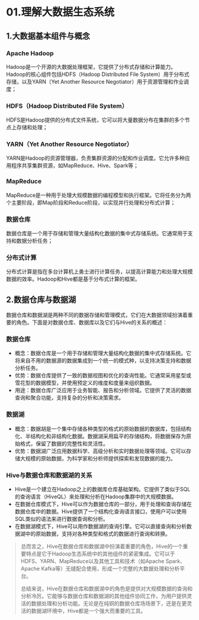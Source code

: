 # 01.理解大数据生态系统

## 1.大数据基本组件与概念

### Apache Hadoop

Hadoop是一个开源的大数据处理框架，它提供了分布式存储和计算能力。Hadoop的核心组件包括HDFS（Hadoop Distributed File System）用于分布式存储，以及YARN（Yet Another Resource Negotiator）用于资源管理和作业调度；

### HDFS（Hadoop Distributed File System）

HDFS是Hadoop提供的分布式文件系统，它可以将大量数据分布在集群的多个节点上存储和处理；

### YARN（Yet Another Resource Negotiator）

YARN是Hadoop的资源管理器，负责集群资源的分配和作业调度。它允许多种应用程序共享集群资源，如MapReduce、Hive、Spark等；

### MapReduce

MapReduce是一种用于处理大规模数据的编程模型和执行框架。它将任务分为两个主要阶段，即Map阶段和Reduce阶段，以实现并行处理和分布式计算；

### 数据仓库

数据仓库是一个用于存储和管理大量结构化数据的集中式存储系统。它通常用于支持和数据分析任务；

### 分布式计算

分布式计算是指在多台计算机上勇士进行计算任务，以提高计算能力和处理大规模数据的效率。Hadoop和Hive都是基于分布式计算的框架。

## 2.数据仓库与数据湖

数据仓库和数据湖是两种不同的数据存储和管理模式，它们在大数据领域扮演着重要的角色。下面是对数据仓库、数据库以及它们与Hive的关系的概述：

### 数据仓库

- 概念：数据仓库是一个用于存储和管理大量结构化数据的集中式存储系统。它将来自不用的数据源的数据集成到一个统一的模式种，以支持决策支持和数据分析任务。
- 优势：数据仓库提供了一致的数据视图和优化的查询性能。它通常采用星型或雪花型的数据模型，并使用预定义的维度和度量来组织数据。
- 用途：数据仓库广泛应用于业务智能、报告和分析领域。它提供了灵活的数据查询和聚合功能，支持复杂的分析和决策需求。

### 数据湖

- 概念：数据胡是一个集中存储各种类型的格式的原始数据的数据库，包括结构化、半结构化和非结构化数据。数据湖采用扁平的存储结构，将数据保存为原始格式，保留了数据的完整性和灵活性。
- 优势：数据湖广泛应用数据科学、高级分析和实时数据处理等领域。它可以存储大规模的原始数据，为科学家和分析师提供探索和发现数据的能力。

### Hive与数据仓库和数据湖的关系

- Hive是一个建立在Hadoop之上的数据库仓库基础架构。它提供了类似于SQL的查询语言（HiveQL）来处理和分析在Hadoop集群中的大规模数据。
- 在数据仓库模式下，Hive可以作为数据仓库的一部分，用于处理和查询存储在数据仓库中的数据。Hive提供了一个结构化查询语言接口，使用户可以使用SQL类似的语法来进行数据查询和分析。
- 在数据湖模式下，Hive可以用作数据湖的查询引擎。它可以直接查询和分析数据湖中的原始数据，支持对各种类型和格式的数据进行查询和转换。

> 总而言之，Hive在数据仓库和数据湖中扮演着重要的角色，Hive的一个重要特点是它于Hadoop生态系统中的其他组件的紧密集成。它可以于HDFS、YARN、MapReduce以及其他工具和技术（如Apache Spark、Apache Kafka等）无缝配合使用，形成一个完整的大数据处理和分析平台。
>
> 总结来说，Hive在数据仓库和数据湖中的角色是提供对大规模数据的查询和分析冷厉。它能够与数据仓库和数据湖的其他组件协同工作，为用户提供灵活的数据处理和分析功能。无论是在纯铜的数据仓库场场景下，还是在更灵活的数据湖环境中，Hive都是一个强大而重要的工具。



